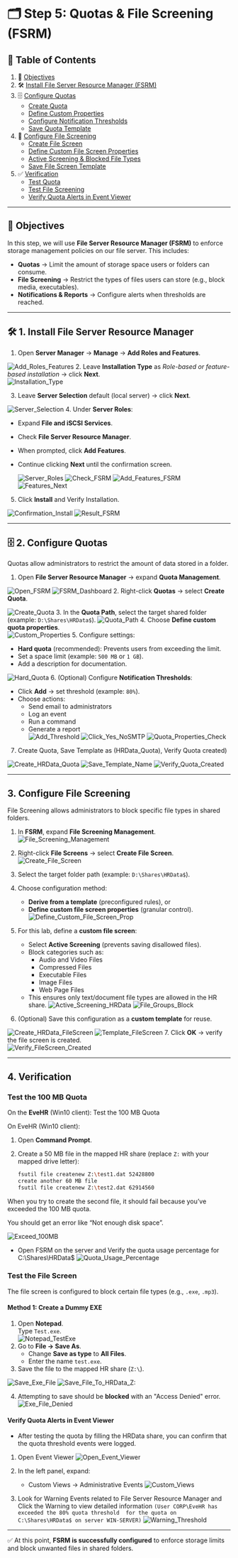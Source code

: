 # 🗂️ Step 5: Quotas & File Screening (FSRM)

## 📑 Table of Contents

1. 🎯 [Objectives](#objectives)
2. 🛠️ [Install File Server Resource Manager (FSRM)](#1-install-file-server-resource-manager)
3. 🗄️ [Configure Quotas](#2-configure-quotas)
   - [Create Quota](#create-quota)
   - [Define Custom Properties](#define-custom-properties)
   - [Configure Notification Thresholds](#configure-notification-thresholds)
   - [Save Quota Template](#save-quota-template)
4. 🚫 [Configure File Screening](#3-configure-file-screening)
   - [Create File Screen](#create-file-screen)
   - [Define Custom File Screen Properties](#define-custom-file-screen-properties)
   - [Active Screening & Blocked File Types](#active-screening--blocked-file-types)
   - [Save File Screen Template](#save-file-screen-template)
5. ✅ [Verification](#4-verification)
   - [Test Quota](#test-the-100-mb-quota)
   - [Test File Screening](#test-the-file-screen)
   - [Verify Quota Alerts in Event Viewer](#verify-quota-alerts-in-event-viewer)

--- 
<a id="objectives"></a>
## 🎯 Objectives
In this step, we will use **File Server Resource Manager (FSRM)** to enforce storage management policies on our file server. This includes:  

- **Quotas** → Limit the amount of storage space users or folders can consume.  
- **File Screening** → Restrict the types of files users can store (e.g., block media, executables).  
- **Notifications & Reports** → Configure alerts when thresholds are reached.  


---
<a id="install-file-server-resource-manager"></a>
## 🛠️ 1. Install File Server Resource Manager

1. Open **Server Manager** → **Manage** → **Add Roles and Features**.

![Add_Roles_Features](images/1_Add_Roles_Features.png)
2. Leave **Installation Type** as *Role-based or feature-based installation* → click **Next**.  
![Installation_Type](images/2_Installation_Type.png)


3. Leave **Server Selection** default (local server) → click **Next**.

![Server_Selection](images/3_Server_Selection.png)
4. Under **Server Roles**:  
   - Expand **File and iSCSI Services**.  
   - Check **File Server Resource Manager**.  
   - When prompted, click **Add Features**.  
   - Continue clicking **Next** until the confirmation screen.

     ![Server_Roles](images/4_Server_Roles.png)
     ![Check_FSRM](images/5_Check_FSRM.png)
     ![Add_Features_FSRM](images/6_Add_Features_FSRM.png)
     ![Features_Next](images/7_Features_Next.png)
5. Click **Install** and Verify Installation.

![Confirmation_Install](images/8_Confirmation_Install.png)
![Result_FSRM](images/9_Result_FSRM.png)
 

---
<a id="configure-quotas"></a>
## 🗄️ 2. Configure Quotas

Quotas allow administrators to restrict the amount of data stored in a folder.  
<a id="create-quota"></a>
1. Open **File Server Resource Manager** → expand **Quota Management**.

![Open_FSRM](images/10_Open_FSRM.png)
![FSRM_Dashboard](images/11_FSRM_Dashboard.png)
2. Right-click **Quotas** → select **Create Quota**.  

![Create_Quota](images/12_Create_Quota.png)
<a id="define-custom-properties"></a>
3. In the **Quota Path**, select the target shared folder (example: `D:\Shares\HRData$`). 
![Quota_Path](images/13_Quota_Path.png)
4. Choose **Define custom quota properties**.  
![Custom_Properties](images/14_Custom_Properties.png)
5. Configure settings:  
   - **Hard quota** (recommended): Prevents users from exceeding the limit.  
   - Set a space limit (example: `500 MB` or `1 GB`).  
   - Add a description for documentation.

![Hard_Quota](images/15_Hard_Quota.png)
6. (Optional) Configure **Notification Thresholds**:  
   - Click **Add** → set threshold (example: `80%`).  
   - Choose actions:  
     - Send email to administrators  
     - Log an event  
     - Run a command  
     - Generate a report  
![Add_Threshold](images/16_Add_Threshold.png)
![Click_Yes_NoSMTP](images/17_Click_Yes_NoSMTP.png)
![Quota_Properties_Check](images/18_Quota_Properties_Check.png)

7. Create Quota, Save Template as (HRData_Quota), Verify Quota created)


![Create_HRData_Quota](images/19_Create_HRData_Quota.png)
![Save_Template_Name](images/20_Save_Template_Name.png)
![Verify_Quota_Created](images/21_Verify_Quota_Created.png)

---

## 3. Configure File Screening

File Screening allows administrators to block specific file types in shared folders.  

1. In **FSRM**, expand **File Screening Management**.
![File_Screening_Management](images/22_File_Screening_Management.png)

2. Right-click **File Screens** → select **Create File Screen**.
![Create_File_Screen](images/23_Create_File_Screen.png)
 
3. Select the target folder path (example: `D:\Shares\HRData$`).  
4. Choose configuration method:  
   - **Derive from a template** (preconfigured rules), or  
   - **Define custom file screen properties** (granular control).
     ![Define_Custom_File_Screen_Prop](images/24_Define_Custom_File_Screen_Prop.png)
5. For this lab, define a **custom file screen**:  
   - Select **Active Screening** (prevents saving disallowed files).  
   - Block categories such as:  
     - Audio and Video Files  
     - Compressed Files  
     - Executable Files  
     - Image Files  
     - Web Page Files  
   - This ensures only text/document file types are allowed in the HR share.
   ![Active_Screening_HRData](images/25_Active_Screening_HRData.png)
   ![File_Groups_Block](images/26_File_Groups_Block.png)
6. (Optional) Save this configuration as a **custom template** for reuse.

![Create_HRData_FileScreen](images/27_Create_HRData_FileScreen.png)
![Template_FileScreen](images/28_Template_FileScreen.png)
7. Click **OK** → verify the file screen is created.  
![Verify_FileScreen_Created](images/29_Verify_FileScreen_Created.png)

---

## 4. Verification

### Test the 100 MB Quota

On the **EveHR** (Win10 client):
Test the 100 MB Quota

On EveHR (Win10 client):

1. Open **Command Prompt**.
2. Create a 50 MB file in the mapped HR share (replace `Z:` with your mapped drive letter):

   ```bash
   fsutil file createnew Z:\test1.dat 52428800
   create another 60 MB file
   fsutil file createnew Z:\test2.dat 62914560
   ```

When you try to create the second file, it should fail because you’ve exceeded the 100 MB quota.

You should get an error like “Not enough disk space”.

![Exceed_100MB](images/30_Exceed_100MB.png)

- Open FSRM on the server and Verify the quota usage percentage for C:\Shares\HRData$
 ![Quota_Usage_Percentage](images/35_Quota_Usage_Percentage.png)


### Test the File Screen

The file screen is configured to block certain file types (e.g., `.exe`, `.mp3`).

#### Method 1: Create a Dummy EXE

1. Open **Notepad**.  
   Type `Test.exe`.  
![Notepad_TestExe](images/31_Notepad_TestExe.png)
2. Go to **File → Save As**.  
   - Change **Save as type** to **All Files**.  
   - Enter the name `test.exe`.
3. Save the file to the mapped HR share (`Z:\`).

![Save_Exe_File](images/32_Save_Exe_File.png)
![Save_File_To_HRData_Z:](images/33_Save_File_To_HRData_Z.png)

4. Attempting to save should be **blocked** with an "Access Denied" error.
![Exe_File_Denied](images/34_Exe_File_Denied.png)

#### Verify Quota Alerts in Event Viewer

- After testing the quota by filling the HRData share, you can confirm that the quota threshold events were logged.

1. Open Event Viewer
![Open_Event_Viewer](images/35_Open_Event_Viewer.png)

2. In the left panel, expand:
   - Custom Views → Administrative Events
![Custom_Views](images/36_Custom_Views.png)

3. Look for Warning Events related to File Server Resource Manager and Click the Warning to view detailed information `(User CORP\EveHR has exceeded the 80% quota threshold 
for the quota on C:\Shares\HRData$ on server WIN-SERVER)`
![Warning_Threshold](images/37_Warning_Threshold.png)

---

✅ At this point, **FSRM is successfully configured** to enforce storage limits and block unwanted files in shared folders.  
